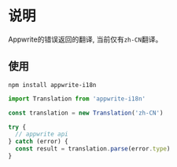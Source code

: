 # 说明

Appwrite的错误返回的翻译, 当前仅有`zh-CN`翻译。

## 使用

`npm install appwrite-i18n`

```javascript
import Translation from 'appwrite-i18n'

const translation = new Translation('zh-CN')

try {
  // appwrite api
} catch (error) {
  const result = translation.parse(error.type)
}
```
